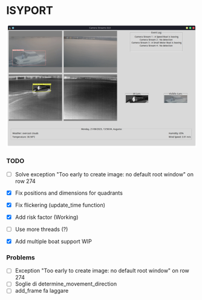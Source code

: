 # ISYPORT

![Alt text](utils/example5?raw=true "Example")

### TODO
- [ ] Solve exception "Too early to create image: no default root window" on row 274 
- [x] Fix positions and dimensions for quadrants
- [x] Fix flickering (update_time function)
- [x] Add risk factor (Working)
- [ ] Use more threads (?)
- [x] Add multiple boat support WIP



### Problems
- [ ] Exception "Too early to create image: no default root window" on row 274 
- [ ] Soglie di determine_movement_direction
- [ ] add_frame fa laggare
